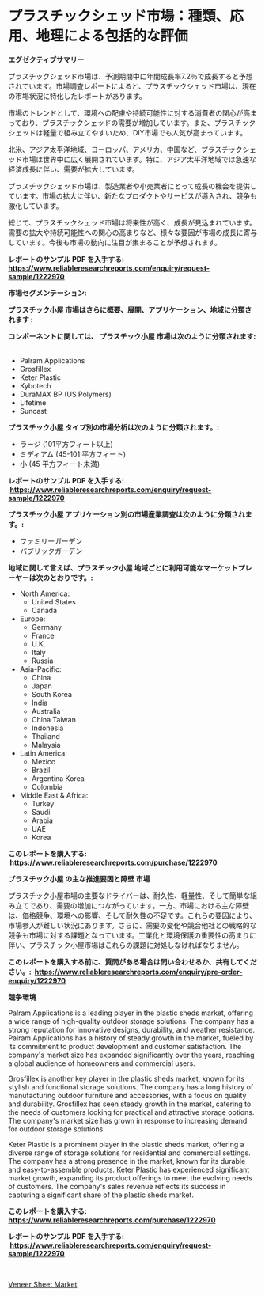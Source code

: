 <p><h1>プラスチックシェッド市場：種類、応用、地理による包括的な評価</h1></p><p><strong>エグゼクティブサマリー</strong></p>
<p><p>プラスチックシェッド市場は、予測期間中に年間成長率7.2％で成長すると予想されています。市場調査レポートによると、プラスチックシェッド市場は、現在の市場状況に特化したレポートがあります。</p><p>市場のトレンドとして、環境への配慮や持続可能性に対する消費者の関心が高まっており、プラスチックシェッドの需要が増加しています。また、プラスチックシェッドは軽量で組み立てやすいため、DIY市場でも人気が高まっています。</p><p>北米、アジア太平洋地域、ヨーロッパ、アメリカ、中国など、プラスチックシェッド市場は世界中に広く展開されています。特に、アジア太平洋地域では急速な経済成長に伴い、需要が拡大しています。</p><p>プラスチックシェッド市場は、製造業者や小売業者にとって成長の機会を提供しています。市場の拡大に伴い、新たなプロダクトやサービスが導入され、競争も激化しています。</p><p>総じて、プラスチックシェッド市場は将来性が高く、成長が見込まれています。需要の拡大や持続可能性への関心の高まりなど、様々な要因が市場の成長に寄与しています。今後も市場の動向に注目が集まることが予想されます。</p></p>
<p><strong>レポートのサンプル PDF を入手する: <a href="https://www.reliableresearchreports.com/enquiry/request-sample/1222970">https://www.reliableresearchreports.com/enquiry/request-sample/1222970</a></strong></p>
<p><strong>市場セグメンテーション:</strong></p>
<p><strong> プラスチック小屋 市場はさらに概要、展開、アプリケーション、地域に分類されます :</strong></p>
<p><strong>コンポーネントに関しては、 プラスチック小屋 市場は次のように分類されます: &nbsp;</strong></p>
<p><ul><li>Palram Applications</li><li>Grosfillex</li><li>Keter Plastic</li><li>Kybotech</li><li>DuraMAX BP (US Polymers)</li><li>Lifetime</li><li>Suncast</li></ul></p>
<p><strong> プラスチック小屋 タイプ別の市場分析は次のように分類されます。:</strong></p>
<p><ul><li>ラージ (101平方フィート以上)</li><li>ミディアム (45-101 平方フィート)</li><li>小 (45 平方フィート未満)</li></ul></p>
<p><strong>レポートのサンプル PDF を入手する: &nbsp;<a href="https://www.reliableresearchreports.com/enquiry/request-sample/1222970">https://www.reliableresearchreports.com/enquiry/request-sample/1222970</a></strong></p>
<p><strong> プラスチック小屋 アプリケーション別の市場産業調査は次のように分類されます。:</strong></p>
<p><ul><li>ファミリーガーデン</li><li>パブリックガーデン</li></ul></p>
<p><strong>地域に関して言えば、プラスチック小屋 地域ごとに利用可能なマーケットプレーヤーは次のとおりです。:</strong></p>
<p><ul>
    <li>
        North America:
        <ul>
            <li>United States</li>
            <li>Canada</li>
        </ul>
    </li>
    <li>
        Europe:
        <ul>
            <li>Germany</li>
            <li>France</li>
            <li>U.K.</li>
            <li>Italy</li>
            <li>Russia</li>
        </ul>
    </li>
    <li>
        Asia-Pacific:
        <ul>
            <li>China</li>
            <li>Japan</li>
            <li>South Korea</li>
            <li>India</li>
            <li>Australia</li>
            <li>China Taiwan</li>
            <li>Indonesia</li>
            <li>Thailand</li>
            <li>Malaysia</li>
        </ul>
    </li>
    <li>
        Latin America:
        <ul>
            <li>Mexico</li>
            <li>Brazil</li>
            <li>Argentina Korea</li>
            <li>Colombia</li>
        </ul>
    </li>
    <li>
        Middle East & Africa:
        <ul>
            <li>Turkey</li>
            <li>Saudi</li>
            <li>Arabia</li>
            <li>UAE</li>
            <li>Korea</li>
        </ul>
    </li>
    </ul></p>
<p><strong>このレポートを購入する: &nbsp;<a href="https://www.reliableresearchreports.com/purchase/1222970">https://www.reliableresearchreports.com/purchase/1222970</a></strong></p>
<p><strong>プラスチック小屋 の主な推進要因と障壁 市場</strong></p>
<p><p>プラスチック小屋市場の主要なドライバーは、耐久性、軽量性、そして簡単な組み立てであり、需要の増加につながっています。一方、市場における主な障壁は、価格競争、環境への影響、そして耐久性の不足です。これらの要因により、市場参入が難しい状況にあります。さらに、需要の変化や競合他社との戦略的な競争も市場に対する課題となっています。工業化と環境保護の重要性の高まりに伴い、プラスチック小屋市場はこれらの課題に対処しなければなりません。</p></p>
<p><strong>このレポートを購入する前に、質問がある場合は問い合わせるか、共有してください。:&nbsp; <a href="https://www.reliableresearchreports.com/enquiry/pre-order-enquiry/1222970">https://www.reliableresearchreports.com/enquiry/pre-order-enquiry/1222970</a></strong></p>
<p><strong>競争環境</strong></p>
<p><p>Palram Applications is a leading player in the plastic sheds market, offering a wide range of high-quality outdoor storage solutions. The company has a strong reputation for innovative designs, durability, and weather resistance. Palram Applications has a history of steady growth in the market, fueled by its commitment to product development and customer satisfaction. The company's market size has expanded significantly over the years, reaching a global audience of homeowners and commercial users.</p><p>Grosfillex is another key player in the plastic sheds market, known for its stylish and functional storage solutions. The company has a long history of manufacturing outdoor furniture and accessories, with a focus on quality and durability. Grosfillex has seen steady growth in the market, catering to the needs of customers looking for practical and attractive storage options. The company's market size has grown in response to increasing demand for outdoor storage solutions.</p><p>Keter Plastic is a prominent player in the plastic sheds market, offering a diverse range of storage solutions for residential and commercial settings. The company has a strong presence in the market, known for its durable and easy-to-assemble products. Keter Plastic has experienced significant market growth, expanding its product offerings to meet the evolving needs of customers. The company's sales revenue reflects its success in capturing a significant share of the plastic sheds market.</p></p>
<p><strong>このレポートを購入する: &nbsp; <a href="https://www.reliableresearchreports.com/purchase/1222970">https://www.reliableresearchreports.com/purchase/1222970</a></strong></p>
<p><strong>レポートのサンプル PDF を入手する: &nbsp;<a href="https://www.reliableresearchreports.com/enquiry/request-sample/1222970">https://www.reliableresearchreports.com/enquiry/request-sample/1222970</a></strong><strong></strong></p>
<p>&nbsp;</p>
<p><p><a href="https://noble-drawer-34c.notion.site/Veneer-Sheet-Market-Size-Share-Trends-Analysis-Report-By-Application-Regional-Outlook-Competiti-d448be98ffe148aa8ec6cfe6a7ce01f5">Veneer Sheet Market</a></p></p>